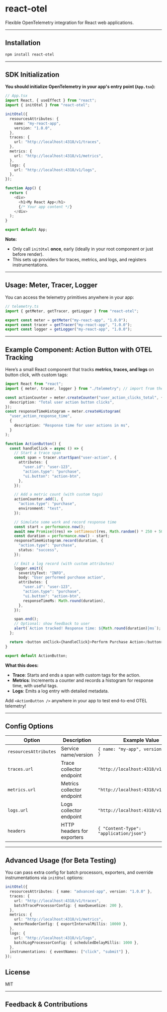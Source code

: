 # react-otel

Flexible OpenTelemetry integration for React web applications.

---

## Installation

```bash
npm install react-otel
```

---

## SDK Initialization

**You should initialize OpenTelemetry in your app's entry point (`App.tsx`):**

```typescript
// App.tsx
import React, { useEffect } from "react";
import { initOtel } from "react-otel";

initOtel({
  resourcesAttributes: {
    name: "my-react-app",
    version: "1.0.0",
  },
  traces: {
    url: "http://localhost:4318/v1/traces",
  },
  metrics: {
    url: "http://localhost:4318/v1/metrics",
  },
  logs: {
    url: "http://localhost:4318/v1/logs",
  },
});

function App() {
  return (
    <div>
      <h1>My React App</h1>
      {/* Your app content */}
    </div>
  );
}

export default App;
```

**Note:**

- Only call `initOtel` **once**, early (ideally in your root component or just before render).
- This sets up providers for traces, metrics, and logs, and registers instrumentations.

---

## Usage: Meter, Tracer, Logger

You can access the telemetry primitives anywhere in your app:

```typescript
// telemetry.ts
import { getMeter, getTracer, getLogger } from "react-otel";

export const meter = getMeter("my-react-app", "1.0.0");
export const tracer = getTracer("my-react-app", "1.0.0");
export const logger = getLogger("my-react-app", "1.0.0");
```

---

## Example Component: Action Button with OTEL Tracking

Here’s a small React component that tracks **metrics, traces, and logs** on button click, with custom tags:

```typescript
import React from "react";
import { meter, tracer, logger } from "./telemetry"; // import from the above setup

const actionCounter = meter.createCounter("user_action_clicks_total", {
  description: "Total user action button clicks",
});
const responseTimeHistogram = meter.createHistogram(
  "user_action_response_time",
  {
    description: "Response time for user actions in ms",
  }
);

function ActionButton() {
  const handleClick = async () => {
    // Start a trace span
    const span = tracer.startSpan("user-action", {
      attributes: {
        "user.id": "user-123",
        "action.type": "purchase",
        "ui.button": "action-btn",
      },
    });

    // Add a metric count (with custom tags)
    actionCounter.add(1, {
      "action.type": "purchase",
      environment: "test",
    });

    // Simulate some work and record response time
    const start = performance.now();
    await new Promise((res) => setTimeout(res, Math.random() * 250 + 50));
    const duration = performance.now() - start;
    responseTimeHistogram.record(duration, {
      "action.type": "purchase",
      status: "success",
    });

    // Emit a log record (with custom attributes)
    logger.emit({
      severityText: "INFO",
      body: "User performed purchase action",
      attributes: {
        "user.id": "user-123",
        "action.type": "purchase",
        "ui.button": "action-btn",
        responseTimeMs: Math.round(duration),
      },
    });

    span.end();
    // Optional: show feedback to user
    alert(`Action tracked! Response time: ${Math.round(duration)}ms`);
  };

  return <button onClick={handleClick}>Perform Purchase Action</button>;
}

export default ActionButton;
```

**What this does:**

- **Trace**: Starts and ends a span with custom tags for the action.
- **Metrics**: Increments a counter and records a histogram for response time, with useful tags.
- **Logs**: Emits a log entry with detailed metadata.

Add `<ActionButton />` anywhere in your app to test end-to-end OTEL telemetry!

---

## Config Options

| Option                | Description                | Example Value                           |
| --------------------- | -------------------------- | --------------------------------------- |
| `resourcesAttributes` | Service name/version       | `{ name: "my-app", version: "1.0.0" }`  |
| `traces.url`          | Trace collector endpoint   | `"http://localhost:4318/v1/traces"`     |
| `metrics.url`         | Metrics collector endpoint | `"http://localhost:4318/v1/metrics"`    |
| `logs.url`            | Logs collector endpoint    | `"http://localhost:4318/v1/logs"`       |
| `headers`             | HTTP headers for exporters | `{ "Content-Type": "application/json"}` |

---

## Advanced Usage (for Beta Testing)

You can pass extra config for batch processors, exporters, and override instrumentations via `initOtel` options:

```typescript
initOtel({
  resourcesAttributes: { name: "advanced-app", version: "1.0.0" },
  traces: {
    url: "http://localhost:4318/v1/traces",
    batchTraceProcessorConfig: { maxQueueSize: 200 },
  },
  metrics: {
    url: "http://localhost:4318/v1/metrics",
    meterReaderConfig: { exportIntervalMillis: 10000 },
  },
  logs: {
    url: "http://localhost:4318/v1/logs",
    batchLogProcessorConfig: { scheduledDelayMillis: 1000 },
  },
  instrumentations: { eventNames: ["click", "submit"] },
});
```

##  License

MIT

---

## Feedback & Contributions
